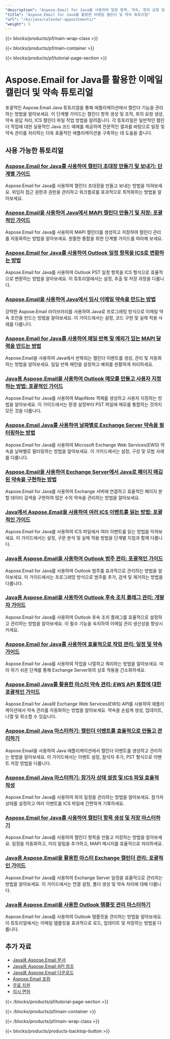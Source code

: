 ```yaml
---
"description": "Aspose.Email for Java를 사용하여 일정 항목, 약속, 회의 요청 및 ICS 파일을 다루는 방법을 알아보세요."
"title": "Aspose.Email for Java를 활용한 이메일 캘린더 및 약속 튜토리얼"
"url": "/ko/java/calendar-appointments/"
"weight": 5
---
```


{{< blocks/products/pf/main-wrap-class >}}

{{< blocks/products/pf/main-container >}}

{{< blocks/products/pf/tutorial-page-section >}}
# Aspose.Email for Java를 활용한 이메일 캘린더 및 약속 튜토리얼

포괄적인 Aspose.Email Java 튜토리얼을 통해 애플리케이션에서 캘린더 기능을 관리하는 방법을 알아보세요. 이 단계별 가이드는 캘린더 항목 생성 및 조작, 회의 요청 생성, 약속 응답 처리, ICS 캘린더 파일 작업 방법을 알려줍니다. 각 튜토리얼은 일반적인 캘린더 작업에 대한 실용적인 Java 코드 예제를 제공하여 전문적인 결과를 바탕으로 일정 및 약속 관리를 처리하는 더욱 효율적인 애플리케이션을 구축하는 데 도움을 줍니다.

## 사용 가능한 튜토리얼

### [Aspose.Email for Java를 사용하여 캘린더 초대장 만들기 및 보내기: 단계별 가이드](./create-send-calendar-invitations-aspose-email-java/)
Aspose.Email for Java를 사용하여 캘린더 초대장을 만들고 보내는 방법을 익혀보세요. 위임자 접근 권한과 권한을 관리하고 워크플로를 효과적으로 최적화하는 방법을 알아보세요.

### [Aspose.Email을 사용하여 Java에서 MAPI 캘린더 만들기 및 저장: 포괄적인 가이드](./create-save-mapi-calendar-aspose-email-java/)
Aspose.Email for Java를 사용하여 MAPI 캘린더를 생성하고 저장하여 캘린더 관리를 자동화하는 방법을 알아보세요. 원활한 통합을 위한 단계별 가이드를 따라해 보세요.

### [Aspose.Email for Java를 사용하여 Outlook 일정 항목을 ICS로 변환하는 방법](./extract-outlook-calendar-to-ics-aspose-email-java/)
Aspose.Email for Java를 사용하여 Outlook PST 일정 항목을 ICS 형식으로 효율적으로 변환하는 방법을 알아보세요. 이 튜토리얼에서는 설정, 추출 및 저장 과정을 다룹니다.

### [Aspose.Email을 사용하여 Java에서 임시 이메일 약속을 만드는 방법](./create-draft-email-appointment-java-aspose/)
강력한 Aspose.Email 라이브러리를 사용하여 Java로 프로그래밍 방식으로 이메일 약속 초안을 만드는 방법을 알아보세요. 이 가이드에서는 설정, 코드 구현 및 실제 적용 사례를 다룹니다.

### [Aspose.Email for Java를 사용하여 매일 반복 및 예외가 있는 MAPI 달력을 만드는 방법](./create-mapi-calendar-daily-recurrence-aspose-email-java/)
Aspose.Email을 사용하여 Java에서 반복되는 캘린더 이벤트를 생성, 관리 및 자동화하는 방법을 알아보세요. 일일 반복 패턴을 설정하고 예외를 원활하게 처리하세요.

### [Java용 Aspose.Email을 사용하여 Outlook 메모를 만들고 사용자 지정하는 방법: 포괄적인 가이드](./create-customize-outlook-notes-aspose-email-java/)
Aspose.Email for Java를 사용하여 MapiNote 객체를 생성하고 사용자 지정하는 방법을 알아보세요. 이 가이드에서는 환경 설정부터 PST 파일에 메모를 통합하는 것까지 모든 것을 다룹니다.

### [Aspose.Email Java를 사용하여 날짜별로 Exchange Server 약속을 필터링하는 방법](./aspose-email-java-filter-exchange-appointments-by-date/)
Aspose.Email for Java를 사용하여 Microsoft Exchange Web Services(EWS) 약속을 날짜별로 필터링하는 방법을 알아보세요. 이 가이드에서는 설정, 구성 및 모범 사례를 다룹니다.

### [Aspose.Email을 사용하여 Exchange Server에서 Java로 페이지 매김된 약속을 구현하는 방법](./java-aspose-email-paginated-appointments/)
Aspose.Email for Java를 사용하여 Exchange 서버에 연결하고 효율적인 페이지 분할 데이터 검색을 구현하여 많은 수의 약속을 관리하는 방법을 알아보세요.

### [Java에서 Aspose.Email을 사용하여 여러 ICS 이벤트를 읽는 방법: 포괄적인 가이드](./read-multiple-ics-events-aspose-email-java/)
Aspose.Email for Java를 사용하여 ICS 파일에서 여러 이벤트를 읽는 방법을 익혀보세요. 이 가이드에서는 설정, 구문 분석 및 실제 적용 방법을 단계별 지침과 함께 다룹니다.

### [Java용 Aspose.Email을 사용하여 Outlook 범주 관리: 포괄적인 가이드](./manage-outlook-categories-aspose-email-java/)
Aspose.Email for Java를 사용하여 Outlook 범주를 효과적으로 관리하는 방법을 알아보세요. 이 가이드에서는 프로그래밍 방식으로 범주를 추가, 검색 및 제거하는 방법을 다룹니다.

### [Java용 Aspose.Email을 사용하여 Outlook 후속 조치 플래그 관리: 개발자 가이드](./aspose-email-java-outlook-follow-up-flags/)
Aspose.Email for Java를 사용하여 Outlook 후속 조치 플래그를 효율적으로 설정하고 관리하는 방법을 알아보세요. 이 필수 기능을 숙지하여 이메일 관리 생산성을 향상시키세요.

### [Aspose.Email for Java를 사용하여 효율적으로 작업 관리: 일정 및 약속 가이드](./aspose-email-java-task-management/)
Aspose.Email for Java를 사용하여 작업을 나열하고 쿼리하는 방법을 알아보세요. 따라 하기 쉬운 단계를 통해 Exchange Server와의 상호 작용을 간소화하세요.

### [Aspose.Email Java를 활용한 마스터 약속 관리: EWS API 통합에 대한 포괄적인 가이드](./master-appointment-management-aspose-email-java/)
Aspose.Email for Java와 Exchange Web Services(EWS) API를 사용하여 애플리케이션에서 약속 관리를 자동화하는 방법을 알아보세요. 약속을 손쉽게 생성, 업데이트, 나열 및 취소할 수 있습니다.

### [Aspose.Email Java 마스터하기: 캘린더 이벤트를 효율적으로 만들고 관리하기](./master-aspose-email-java-calendar-events/)
Aspose.Email을 사용하여 Java 애플리케이션에서 캘린더 이벤트를 생성하고 관리하는 방법을 알아보세요. 이 가이드에서는 이벤트 설정, 참석자 추가, PST 형식으로 이벤트 저장 방법을 다룹니다.

### [Aspose.Email Java 마스터하기: 참가자 상태 설정 및 ICS 파일 효율적 작성](./aspose-email-java-set-participant-status-write-ics/)
Aspose.Email for Java를 사용하여 회의 일정을 관리하는 방법을 알아보세요. 참가자 상태를 설정하고 여러 이벤트를 ICS 파일에 간편하게 기록하세요.

### [Aspose.Email for Java를 사용하여 캘린더 항목 생성 및 저장 마스터하기](./create-save-calendar-items-aspose-email-java/)
Aspose.Email for Java를 사용하여 캘린더 항목을 만들고 저장하는 방법을 알아보세요. 일정을 자동화하고, 미리 알림을 추가하고, MAPI 메시지를 효율적으로 처리하세요.

### [Java용 Aspose.Email을 활용한 마스터 Exchange 캘린더 관리: 포괄적인 가이드](./mastering-exchange-calendar-management-aspose-email-java/)
Aspose.Email for Java를 사용하여 Exchange Server 일정을 효율적으로 관리하는 방법을 알아보세요. 이 가이드에서는 연결 설정, 폴더 생성 및 약속 처리에 대해 다룹니다.

### [Java용 Aspose.Email을 사용한 Outlook 템플릿 관리 마스터하기](./master-outlook-template-management-aspose-email-java/)
Aspose.Email for Java를 사용하여 Outlook 템플릿을 관리하는 방법을 알아보세요. 이 튜토리얼에서는 이메일 템플릿을 효과적으로 로드, 업데이트 및 저장하는 방법을 다룹니다.

## 추가 자료

- [Java용 Aspose.Email 문서](https://docs.aspose.com/email/java/)
- [Java용 Aspose.Email API 참조](https://reference.aspose.com/email/java/)
- [Java용 Aspose.Email 다운로드](https://releases.aspose.com/email/java/)
- [Aspose.Email 포럼](https://forum.aspose.com/c/email)
- [무료 지원](https://forum.aspose.com/)
- [임시 면허](https://purchase.aspose.com/temporary-license/)

{{< /blocks/products/pf/tutorial-page-section >}}

{{< /blocks/products/pf/main-container >}}

{{< /blocks/products/pf/main-wrap-class >}}

{{< blocks/products/products-backtop-button >}}